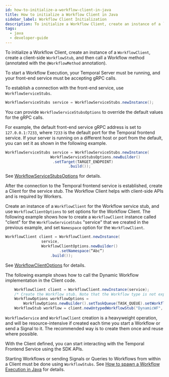 ```yaml
---
id: how-to-initialize-a-workflow-client-in-java
title: How to initialize a Workflow Client in Java
sidebar_label: Workflow Client Initialization
description: To initialize a Workflow Client, create an instance of a `WorkflowClient`, create a client-side `WorkflowStub`, and then call a Workflow method (annotated with the `@WorkflowMethod` annotation).
tags:
  - java
  - developer-guide
---
```


To initialize a Workflow Client, create an instance of a `WorkflowClient`, create a client-side `WorkflowStub`, and then call a Workflow method (annotated with the `@WorkflowMethod` annotation).

To start a Workflow Execution, your Temporal Server must be running, and your front-end service must be accepting gRPC calls.

To establish a connection with the front-end service, use `WorkflowServiceStubs`.

```java
WorkflowServiceStubs service = WorkflowServiceStubs.newInstance();
```

You can provide `WorkflowServiceStubsOptions` to override the default values for the gRPC calls.

For example, the default front-end service gRPC address is set to `127.0.0.1:7233`, where `7233` is the default port for the Temporal frontend service. If your server is running on a different host or port from the default, you can set it as shown in the following example.

```java
WorkflowServiceStubs service = WorkflowServiceStubs.newInstance(
                    WorkflowServiceStubsOptions.newBuilder()
                     .setTarget(TARGET_ENDPOINT)
                            .build());

```

See [WorkflowServiceStubsOptions](/docs/java/how-to-set-workflowservicestuboptions-in-java) for details.

After the connection to the Temporal frontend service is established, create a Client for the service stub.
The Workflow Client helps with client-side APIs and is required by Workers.

Create an instance of a `WorkflowClient` for the Workflow service stub, and use `WorkflowClientOptions` to set options for the Workflow Client.
The following example shows how to create a `WorkflowClient` instance called "client" for the `WorkflowServiceStubs` "service" that we created in the previous example, and set `Namespace` option for the `WorkflowClient`.

```java
WorkflowClient client = WorkflowClient.newInstance(
                service,
                WorkflowClientOptions.newBuilder()
                        .setNamespace(“Abc”)
                    .build());

```

See [WorkflowClientOptions](/docs/java/how-to-set-workflowclientoptions-in-java) for details.

The following example shows how to call the Dynamic Workflow implementation in the Client code.

```java
    WorkflowClient client = WorkflowClient.newInstance(service);
    /* Create the Workflow stub. Note that the Workflow type is not explicitly registered with the Worker. */
    WorkflowOptions workflowOptions =
        WorkflowOptions.newBuilder().setTaskQueue(TASK_QUEUE).setWorkflowId(WORKFLOW_ID).build();
    WorkflowStub workflow = client.newUntypedWorkflowStub("DynamicWF", workflowOptions);
```

`WorkflowService` and `WorkflowClient` creation is a heavyweight operation, and will be resource-intensive if created each time you start a Workflow or send a Signal to it.
The recommended way is to create them once and reuse where possible.

With the Client defined, you can start interacting with the Temporal Frontend Service using the SDK APIs.

Starting Workflows or sending Signals or Queries to Workflows from within a Client must be done using `WorkflowStubs`.
See [How to spawn a Workflow Execution in Java](/docs/java/how-to-spawn-a-workflow-execution-in-java) for details.
